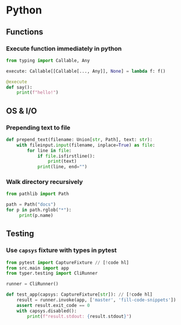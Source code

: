 # Python

## Functions

### Execute function immediately in python

```python
from typing import Callable, Any

execute: Callable[[Callable[..., Any]], None] = lambda f: f()

@execute
def say():
    print(f"hello!")
```

## OS & I/O

### Prepending text to file

```python
def prepend_text(filename: Union[str, Path], text: str):
    with fileinput.input(filename, inplace=True) as file:
        for line in file:
            if file.isfirstline():
                print(text)
            print(line, end="")
```

### Walk directory recursively

```python
from pathlib import Path

path = Path("docs")
for p in path.rglob("*"):
     print(p.name)
```

## Testing

### Use `capsys` fixture with types in pytest

```python
from pytest import CaptureFixture // [!code hl]
from src.main import app
from typer.testing import CliRunner

runner = CliRunner()

def test_app(capsys: CaptureFixture[str]): // [!code hl]
    result = runner.invoke(app, ['master', 'fill-code-snippets'])
    assert result.exit_code == 0
    with capsys.disabled():
        print(f"result.stdout: {result.stdout}")
```
